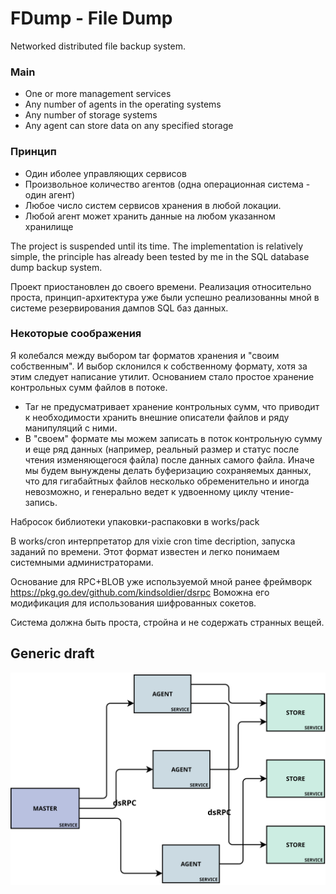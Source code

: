 # FDump - File Dump

Networked distributed file backup system.

### Main

- One or more management services
- Any number of agents in the operating systems
- Any number of storage systems
- Any agent can store data on any specified storage
 
### Принцип

- Один иболее управляющих сервисов
- Произвольное количество агентов (одна операционная система - один агент)
- Любое число систем сервисов хранения в любой локации.
- Любой агент может хранить данные на любом указанном хранилище

The project is suspended until its time. The implementation 
is relatively simple, the principle has already been 
tested by me in the SQL database dump backup system.

Проект приостановлен до своего времени. Реализация относительно проста, 
принцип-архитектура уже были успешно реализованны мной в системе 
резервирования дампов SQL баз данных.

### Некоторые соображения

Я колебался между выбором tar форматов хранения и "своим собственным".
И выбор склонился к собственному формату, хотя за этим следует написание утилит.
Основанием стало простое хранение контрольных сумм файлов в потоке.

* Tar не предусматривает хранение контрольных сумм, что приводит к необходимости хранить внешние 
описатели файлов и ряду манипуляций с ними.
* В "своем" формате мы можем записать в поток контрольную сумму и еще ряд данных 
(например, реальный размер и статус после чтения изменяющегося файла) после данных самого файла. 
Иначе мы будем вынуждены делать буферизацию сохраняемых данных, что для гигабайтных файлов
 несколько обременительно и иногда невозможно, и генерально ведет к удвоенному циклу чтение-запись.

Набросок библиотеки упаковки-распаковки в works/pack

В works/cron интерпретатор для vixie cron time decription, запуска заданий по времени.
Этот формат известен и легко понимаем системными администраторами.

Основание для RPC+BLOB уже используемой мной ранее фреймворк https://pkg.go.dev/github.com/kindsoldier/dsrpc 
Воможна его модификация для использования шифрованных сокетов.

Система должна быть проста, стройна и не содержать странных вещей.


## Generic draft

![](/docs/draft01.svg "Generic Draft")

